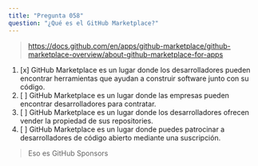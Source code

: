```yaml
---
title: "Pregunta 058"
question: "¿Qué es el GitHub Marketplace?"
---
```



> https://docs.github.com/en/apps/github-marketplace/github-marketplace-overview/about-github-marketplace-for-apps
1. [x] GitHub Marketplace es un lugar donde los desarrolladores pueden encontrar herramientas que ayudan a construir software junto con su código.
1. [ ] GitHub Marketplace es un lugar donde las empresas pueden encontrar desarrolladores para contratar.
1. [ ] GitHub Marketplace es un lugar donde los desarrolladores ofrecen vender la propiedad de sus repositories.
1. [ ] GitHub Marketplace es un lugar donde puedes patrocinar a desarrolladores de código abierto mediante una suscripción.
> Eso es GitHub Sponsors
